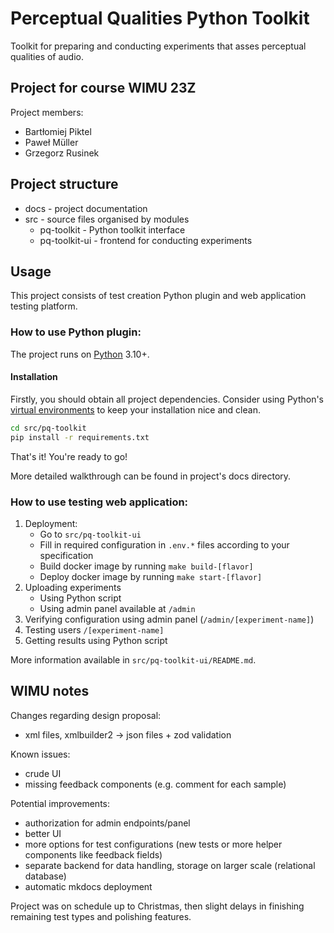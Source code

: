 # Perceptual Qualities Python Toolkit

Toolkit for preparing and conducting experiments that asses
perceptual qualities of audio.

## Project for course WIMU 23Z

Project members:
- Bartłomiej Piktel
- Paweł Müller
- Grzegorz Rusinek

## Project structure

- docs - project documentation
- src - source files organised by modules
    - pq-toolkit - Python toolkit interface
    - pq-toolkit-ui - frontend for conducting experiments

## Usage

This project consists of test creation Python plugin and web application
testing platform.

### How to use Python plugin:
The project runs on [Python](https://www.python.org) 3.10+.

#### Installation

Firstly, you should obtain all project dependencies.
Consider using Python's [virtual environments](https://docs.python.org/3/tutorial/venv.html#virtual-environments-and-packages) to keep your installation nice and clean.

```bash
cd src/pq-toolkit
pip install -r requirements.txt
```

That's it! You're ready to go!

More detailed walkthrough can be found in project's docs directory.


### How to use testing web application:

1. Deployment:
   - Go to `src/pq-toolkit-ui`
   - Fill in required configuration in `.env.*` files according to your specification
   - Build docker image by running `make build-[flavor]`
   - Deploy docker image by running `make start-[flavor]`
2. Uploading experiments
   - Using Python script
   - Using admin panel available at `/admin`
3. Verifying configuration using admin panel (`/admin/[experiment-name]`)
4. Testing users `/[experiment-name]`
5. Getting results using Python script

More information available in `src/pq-toolkit-ui/README.md`.

## WIMU notes

Changes regarding design proposal:
- xml files, xmlbuilder2 -> json files + zod validation

Known issues:
- crude UI
- missing feedback components (e.g. comment for each sample)

Potential improvements:
- authorization for admin endpoints/panel
- better UI
- more options for test configurations (new tests or more helper components like feedback fields)
- separate backend for data handling, storage on larger scale (relational database)
- automatic mkdocs deployment

Project was on schedule up to Christmas, then slight delays in finishing remaining test types
and polishing features.
